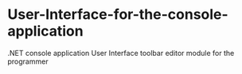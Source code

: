 # User-Interface-for-the-console-application
.NET console application User Interface toolbar editor module for the programmer
